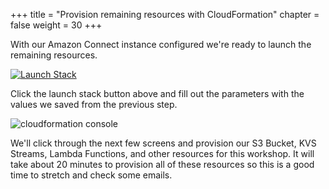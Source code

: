 +++
title = "Provision remaining resources with CloudFormation"
chapter = false
weight = 30
+++

With our Amazon Connect instance configured we're ready to launch the remaining resources.

<p><a href="https://console.aws.amazon.com/cloudformation/home?region=us-east-1#/stacks/new?stackName=AIPoweredSpeechAnalytics&templateURL=https:%2F%2Fs3.amazonaws.com%2Fsolutions-test-reference%2FAI-powered-speech-analytics-for-amazon-connect%2Flatest%2FAI-powered-speech-analytics-for-amazon-connect.template" target="_blank" rel="noopener noreferrer"><img alt="Launch Stack" src="https://cdn.rawgit.com/buildkite/cloudformation-launch-stack-button-svg/master/launch-stack.svg"></a></p>

Click the launch stack button above and fill out the parameters with the values we saved from the previous step.

![cloudformation console](/images/connect-transcribe/cloudformation.png)

We'll click through the next few screens and provision our S3 Bucket, KVS Streams, Lambda Functions, and other resources for this workshop. It will take about 20 minutes to provision all of these resources so this is a good time to stretch and check some emails.